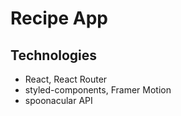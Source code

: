# Recipe App

## Technologies

- React, React Router
- styled-components, Framer Motion
- spoonacular API
